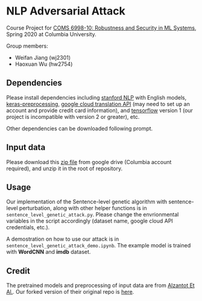 # NLP Adversarial Attack

Course Project for [COMS 6998-10: Robustness and Security in ML Systems](http://www.cs.columbia.edu/~junfeng/20sp-e6998/), Spring 2020 at Columbia University.

Group members:
- Weifan Jiang (wj2301)
- Haoxuan Wu (hw2754)

## Dependencies

Please install dependencies including [stanford NLP](https://pypi.org/project/stanfordnlp/) with English models, [keras-preprocessing](https://pypi.org/project/Keras-Preprocessing/), [google cloud translation API](https://cloud.google.com/translate/docs/reference/libraries/v2/python) (may need to set up an account and provide credit card information), and [tensorflow](https://www.tensorflow.org/) version 1 (our project is incompatible with version 2 or greater), etc.

Other dependencies can be downloaded following prompt.

## Input data

Please download this [zip file](https://drive.google.com/open?id=19FCkbg9IpbdFshBWNV_hXCWswsBF6bkk) from google drive (Columbia account required), and unzip it in the root of repository.

## Usage

Our implementation of the Sentence-level genetic algorithm with sentence-level perturbation, along with other helper functions is in `sentence_level_genetic_attack.py`. Please change the envrionmental variables in the script accordingly (dataset name, google cloud API credentials, etc.).

A demostration on how to use our attack is in `sentence_level_genetic_attack_demo.ipynb`. The example model is trained with __WordCNN__ and __imdb__ dataset.

## Credit

The pretrained models and preprocessing of input data are from [Alzantot Et Al.](https://www.aclweb.org/anthology/D18-1316/). Our forked version of their original repo is [here](https://github.com/weifanjiang/nlp_adversarial_examples). 
